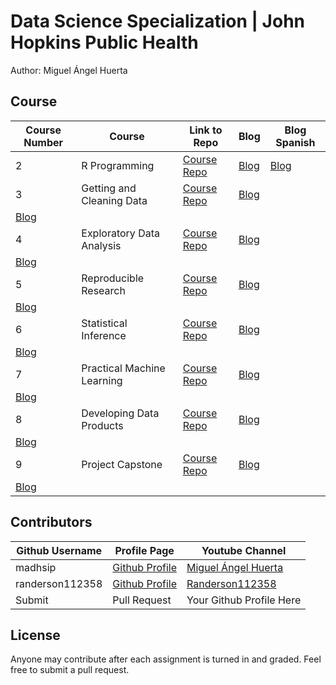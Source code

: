 # Data Science Specialization | John Hopkins Public Health
Author: Miguel Ángel Huerta <br />


## Course 
Course Number | Course | Link to Repo | Blog  | Blog Spanish
--- | --- | --- | --- | ---
2 |  R Programming |  [Course Repo](https://github.com/mahdsip/DataScience/tree/master/RProgramming "R Programming Repo") | [Blog](https://picasa.duckdns.org/eng/R_Programming_Course_Notes.html") | [Blog](https://picasa.duckdns.org/eng/R_Programming_Course_Notes.html)
3 |  Getting and Cleaning Data |  [Course Repo](https://github.com/mahdsip/DataScience/tree/master/Getting%20and%20Cleaning%20Data "Getting and Cleaning Data") | [Blog](https://picasa.duckdns.org/eng/Getting_and_Cleaning_Data_Course_Notes.html)
 | [Blog](https://picasa.duckdns.org/datascience/Curso_3_Getting_and_Cleaning_Data.html)
4 |  Exploratory Data Analysis |  [Course Repo](https://github.com/mahdsip/DataScience/tree/master/Exploratory%20Analysis "Exploratory Data Analysis Repo") | [Blog](https://picasa.duckdns.org/eng/Exploratory_Data_Analysis_Course_Notes.html)
 | [Blog](https://picasa.duckdns.org/datascience/Curso_4_Exploratory_Data_Analysis.html)
5 |  Reproducible Research |  [Course Repo](https://github.com/mahdsip/DataScience/tree/master/Reproducible%20Research "Reproducible Research Repo") | [Blog](https://picasa.duckdns.org/eng/Reproducible_Research_Course_Notes.html)
 | [Blog](https://picasa.duckdns.org/datascience/Curso_5_Reproducible_research.html)
6 |  Statistical Inference |  [Course Repo](https://github.com/mahdsip/DataScience/tree/master/Statistical%20Inference "Statistical Inference Repo") | [Blog](https://picasa.duckdns.org/eng/Statistical_Inference_Course_Notes.html)
 | [Blog](https://picasa.duckdns.org/eng/datascience/Curso_6_Statistical_Inference.html)
7 |  Practical Machine Learning |  [Course Repo](https://github.com/mahdsip/DataScience/tree/master/Practical%20Machine%20Learning "Practical Machine Learning Repo") | [Blog](https://picasa.duckdns.org/eng/Regression_Models_Course_Notes.html)
 | [Blog](https://picasa.duckdns.org/eng/datascience/Curso_7_Regression_Models.html)
8 |  Developing Data Products |  [Course Repo](https://github.com/mahdsip/DataScience/tree/master/Developing%20Data%20Products "Developing Data Products Repo") | [Blog]()
 | [Blog]()
9 |  Project Capstone |  [Course Repo](https://github.com/mahdsip/DataScience/tree/master/Project%20Capstone "Project Capstone Repo") | [Blog]()
 | [Blog]()



## Contributors
Github Username | Profile Page | Youtube Channel
--- | --- | ---
madhsip | [Github Profile](https://github.com/mahdsip) | [Miguel Ángel Huerta](https://picasa.duckdns.org/)
randerson112358 | [Github Profile](https://github.com/randerson112358) | [Randerson112358](https://www.youtube.com/channel/UCaV_0qp2NZd319K4_K8Z5SQ)
Submit |  Pull Request | Your Github Profile Here

## License
Anyone may contribute after each assignment is turned in and graded. Feel free to submit a pull request. 
